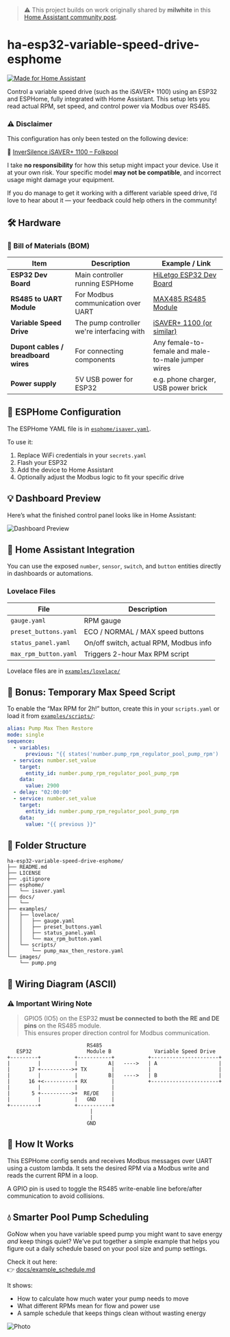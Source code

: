 > ⚠️ This project builds on work originally shared by **milwhite** in this [Home Assistant community post](https://community.home-assistant.io/t/isaver-pool-pump-speed-control-modbus-waveshare-usb-to-rs485/582508).

# ha-esp32-variable-speed-drive-esphome

[![Made for Home Assistant](https://img.shields.io/badge/made%20for-Home%20Assistant-41BDF5?style=for-the-badge&logo=home-assistant&logoColor=white)](https://www.home-assistant.io)

Control a variable speed drive (such as the iSAVER+ 1100) using an ESP32 and ESPHome, fully integrated with Home Assistant. This setup lets you read actual RPM, set speed, and control power via Modbus over RS485.


### ⚠️ Disclaimer

This configuration has only been tested on the following device:

🔗 [InverSilence iSAVER+ 1100 – Folkpool](https://www.folkpool.se/produkter/pool/cirkulationssystemet/frekvensstyrningar-och-tillbehor/inversilence-1-fas-varvtalsstyrning-power-1100.html)

I take **no responsibility** for how this setup might impact your device. Use it at your own risk. Your specific model **may not be compatible**, and incorrect usage might damage your equipment.

If you do manage to get it working with a different variable speed drive, I’d love to hear about it — your feedback could help others in the community!




## 🛠️ Hardware

### 🧾 Bill of Materials (BOM)

| Item                                | Description                                                  | Example / Link                                                                                      |
|-------------------------------------|--------------------------------------------------------------|------------------------------------------------------------------------------------------------------|
| **ESP32 Dev Board**                | Main controller running ESPHome                             | [HiLetgo ESP32 Dev Board](https://www.amazon.com/HiLetgo-Development-ESP8285-Wireless-Internet/dp/B07BK435ZW) |
| **RS485 to UART Module**           | For Modbus communication over UART                          | [MAX485 RS485 Module](https://www.amazon.com/Max485-Chip-RS-485-Module-Raspberry/dp/B00NIOLNAG/)    |
| **Variable Speed Drive**           | The pump controller we're interfacing with                  | [iSAVER+ 1100 (or similar)](https://www.google.com/search?q=isaver%2B+1100)                         |
| **Dupont cables / breadboard wires**| For connecting components                                    | Any female-to-female and male-to-male jumper wires                                                  |
| **Power supply**                   | 5V USB power for ESP32                                       | e.g. phone charger, USB power brick                                                                 |

## 📡 ESPHome Configuration

The ESPHome YAML file is in [`esphome/isaver.yaml`](esphome/isaver.yaml).

To use it:

1. Replace WiFi credentials in your `secrets.yaml`
2. Flash your ESP32
3. Add the device to Home Assistant
4. Optionally adjust the Modbus logic to fit your specific drive

## 💡 Dashboard Preview

Here’s what the finished control panel looks like in Home Assistant:

![Dashboard Preview](images/pump.png)

## 🏡 Home Assistant Integration

You can use the exposed `number`, `sensor`, `switch`, and `button` entities directly in dashboards or automations.

### Lovelace Files

| File                      | Description                            |
|---------------------------|----------------------------------------|
| `gauge.yaml`              | RPM gauge                              |
| `preset_buttons.yaml`     | ECO / NORMAL / MAX speed buttons       |
| `status_panel.yaml`       | On/off switch, actual RPM, Modbus info |
| `max_rpm_button.yaml`     | Triggers 2-hour Max RPM script         |

Lovelace files are in [`examples/lovelace/`](examples/lovelace/)

## 🧪 Bonus: Temporary Max Speed Script

To enable the “Max RPM for 2h!” button, create this in your `scripts.yaml` or load it from [`examples/scripts/`](examples/scripts/):

```yaml
alias: Pump Max Then Restore
mode: single
sequence:
  - variables:
      previous: "{{ states('number.pump_rpm_regulator_pool_pump_rpm') | int }}"
  - service: number.set_value
    target:
      entity_id: number.pump_rpm_regulator_pool_pump_rpm
    data:
      value: 2900
  - delay: "02:00:00"
  - service: number.set_value
    target:
      entity_id: number.pump_rpm_regulator_pool_pump_rpm
    data:
      value: "{{ previous }}"
```

## 📁 Folder Structure

```
ha-esp32-variable-speed-drive-esphome/
├── README.md
├── LICENSE
├── .gitignore
├── esphome/
│   └── isaver.yaml
├── docs/
│   └── 
├── examples/
│   ├── lovelace/
│   │   ├── gauge.yaml
│   │   ├── preset_buttons.yaml
│   │   ├── status_panel.yaml
│   │   └── max_rpm_button.yaml
│   └── scripts/
│       └── pump_max_then_restore.yaml
└── images/
    └── pump.png
```

## 🔌 Wiring Diagram (ASCII)

### ⚠️ Important Wiring Note

> GPIO5 (IO5) on the ESP32 **must be connected to both the RE and DE pins** on the RS485 module.  
> This ensures proper direction control for Modbus communication.


```
                          RS485
   ESP32                  Module B              Variable Speed Drive
+---------+           +-----------+           +----------------------+
|         |           |          A|   ---->   | A                    |
|      17 +---------->+ TX        |           |                      |
|         |           |          B|   ---->   | B                    |
|      16 +<----------+ RX        |           +----------------------+
|         |           |           |
|       5 +---------->+  RE/DE    |
|         |           |   GND     |
+---------+           +-----------+
                           |
                           |
                          GND
```

## 🧠 How It Works

This ESPHome config sends and receives Modbus messages over UART using a custom lambda. It sets the desired RPM via a Modbus write and reads the current RPM in a loop.

A GPIO pin is used to toggle the RS485 write-enable line before/after communication to avoid collisions.


## 💧 Smarter Pool Pump Scheduling

GoNow when you have variable speed pump you might want to save energy *and* keep things quiet? We've put together a simple example that helps you figure out a daily schedule based on your pool size and pump settings.

Check it out here:  
👉 [docs/example_schedule.md](docs/example_schedule.md)

It shows:
- How to calculate how much water your pump needs to move
- What different RPMs mean for flow and power use
- A sample schedule that keeps things clean without wasting energy



![Photo](images/photo_esp.jpeg)

